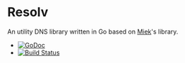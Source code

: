 # Resolv

An utility DNS library written in Go based on [Miek](https://github.com/miekg/dns)'s library.

  - [![GoDoc](https://godoc.org/github.com/vitalie/resolv?status.svg)](http://godoc.org/github.com/vitalie/resolv)
  - [![Build Status](https://travis-ci.org/vitalie/resolv.svg?branch=master)](https://travis-ci.org/vitalie/resolv)
